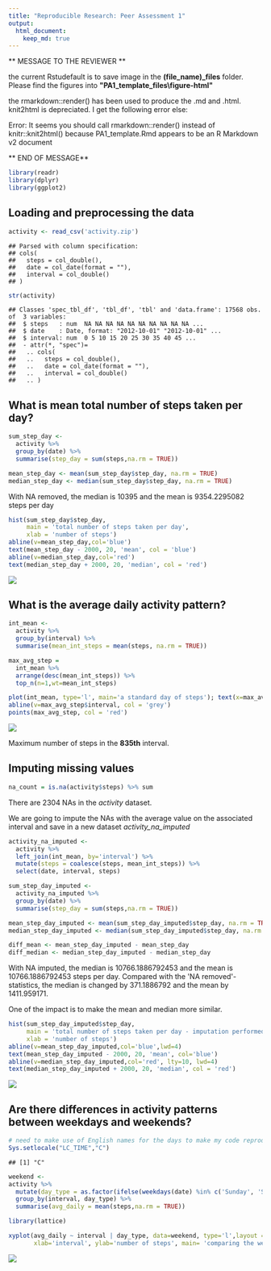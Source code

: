 ```yaml
---
title: "Reproducible Research: Peer Assessment 1"
output: 
  html_document:
    keep_md: true
---
```


** MESSAGE TO THE REVIEWER **

the current Rstudefault is to save image in the **(file_name)_files** folder.
Please find the figures into **"PA1_template_files\figure-html"**

the rmarkdown::render() has been used to produce the .md and .html. knit2html is
depreciated. I get the following error else:

Error: It seems you should call rmarkdown::render() instead of knitr::knit2html() 
because PA1_template.Rmd appears to be an R Markdown v2 document

** END OF MESSAGE**




```r
library(readr)
library(dplyr)
library(ggplot2)
```

## Loading and preprocessing the data

```r
activity <- read_csv('activity.zip')
```

```
## Parsed with column specification:
## cols(
##   steps = col_double(),
##   date = col_date(format = ""),
##   interval = col_double()
## )
```

```r
str(activity)
```

```
## Classes 'spec_tbl_df', 'tbl_df', 'tbl' and 'data.frame':	17568 obs. of  3 variables:
##  $ steps   : num  NA NA NA NA NA NA NA NA NA NA ...
##  $ date    : Date, format: "2012-10-01" "2012-10-01" ...
##  $ interval: num  0 5 10 15 20 25 30 35 40 45 ...
##  - attr(*, "spec")=
##   .. cols(
##   ..   steps = col_double(),
##   ..   date = col_date(format = ""),
##   ..   interval = col_double()
##   .. )
```


## What is mean total number of steps taken per day?


```r
sum_step_day <-
  activity %>% 
  group_by(date) %>% 
  summarise(step_day = sum(steps,na.rm = TRUE))

mean_step_day <- mean(sum_step_day$step_day, na.rm = TRUE)
median_step_day <- median(sum_step_day$step_day, na.rm = TRUE)
```

With NA removed, the median is 10395 and the mean is 9354.2295082 steps per day


```r
hist(sum_step_day$step_day, 
     main = 'total number of steps taken per day',
     xlab = 'number of steps')
abline(v=mean_step_day,col='blue')
text(mean_step_day - 2000, 20, 'mean', col = 'blue')
abline(v=median_step_day,col='red')
text(median_step_day + 2000, 20, 'median', col = 'red')
```

![](PA1_template_files/figure-html/hist_with_na-1.png)<!-- -->

## What is the average daily activity pattern?


```r
int_mean <-
  activity %>% 
  group_by(interval) %>% 
  summarise(mean_int_steps = mean(steps, na.rm = TRUE))

max_avg_step = 
  int_mean %>% 
  arrange(desc(mean_int_steps)) %>% 
  top_n(n=1,wt=mean_int_steps)

plot(int_mean, type='l', main='a standard day of steps'); text(x=max_avg_step$interval, y=0, as.character(max_avg_step$interval), col='red');
abline(v=max_avg_step$interval, col = 'grey')
points(max_avg_step, col = 'red')
```

![](PA1_template_files/figure-html/average_day-1.png)<!-- -->

Maximum number of steps in the **835th** interval.


## Imputing missing values


```r
na_count = is.na(activity$steps) %>% sum
```

There are 2304 NAs in the *activity* dataset.

We are going to impute the NAs with the average value on the associated interval and save in a new dataset *activity_na_imputed*


```r
activity_na_imputed <-
  activity %>%
  left_join(int_mean, by='interval') %>% 
  mutate(steps = coalesce(steps, mean_int_steps)) %>% 
  select(date, interval, steps)
```


```r
sum_step_day_imputed <-
  activity_na_imputed %>% 
  group_by(date) %>% 
  summarise(step_day = sum(steps,na.rm = TRUE))

mean_step_day_imputed <- mean(sum_step_day_imputed$step_day, na.rm = TRUE)
median_step_day_imputed <- median(sum_step_day_imputed$step_day, na.rm = TRUE)

diff_mean <- mean_step_day_imputed - mean_step_day
diff_median <- median_step_day_imputed - median_step_day
```

With NA imputed, the median is 10766.1886792453 and the mean is 10766.1886792453 steps per day.
Compared with the 'NA removed'-statistics, the median is changed by 371.1886792 and the mean by 1411.959171.

One of the impact is to make the mean and median more similar.


```r
hist(sum_step_day_imputed$step_day, 
     main = 'total number of steps taken per day - imputation performed',
     xlab = 'number of steps')
abline(v=mean_step_day_imputed,col='blue',lwd=4)
text(mean_step_day_imputed - 2000, 20, 'mean', col='blue')
abline(v=median_step_day_imputed,col='red', lty=10, lwd=4)
text(median_step_day_imputed + 2000, 20, 'median', col = 'red')
```

![](PA1_template_files/figure-html/hist_na_imputed-1.png)<!-- -->


## Are there differences in activity patterns between weekdays and weekends?


```r
# need to make use of English names for the days to make my code reproducible
Sys.setlocale("LC_TIME","C")
```

```
## [1] "C"
```

```r
weekend <-
activity %>% 
  mutate(day_type = as.factor(ifelse(weekdays(date) %in% c('Sunday', 'Saturday'), 'weekend', 'weekday'))) %>% 
  group_by(interval, day_type) %>% 
  summarise(avg_daily = mean(steps,na.rm = TRUE))

library(lattice)

xyplot(avg_daily ~ interval | day_type, data=weekend, type='l',layout = c(1,2),
       xlab='interval', ylab='number of steps', main= 'comparing the weekends and weekdays')
```

![](PA1_template_files/figure-html/workday_vs_weekend-1.png)<!-- -->

